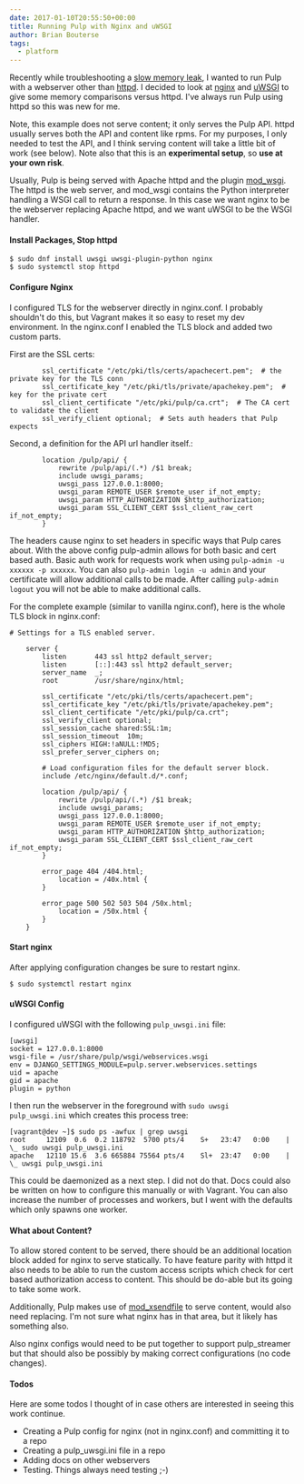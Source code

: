 ```yaml
---
date: 2017-01-10T20:55:50+00:00
title: Running Pulp with Nginx and uWSGI
author: Brian Bouterse
tags:
  - platform
---
```

<!-- more -->
Recently while troubleshooting a [slow memory leak](https://pulp.plan.io/issues/2492), I wanted to
run Pulp with a webserver other than [httpd](https://httpd.apache.org/). I decided to look at
[nginx](http://nginx.org/) and [uWSGI](http://uwsgi-docs.readthedocs.io/en/latest/) to give some
memory comparisons versus httpd. I've always run Pulp using httpd so this was new for me.

Note, this example does not serve content; it only serves the Pulp API. httpd usually serves both
the API and content like rpms. For my purposes, I only needed to test the API, and I think serving
content will take a little bit of work (see below). Note also that this is an **experimental
setup**, so **use at your own risk**.

Usually, Pulp is being served with Apache httpd and the plugin
[mod_wsgi](https://code.google.com/archive/p/modwsgi/). The httpd is the web server, and mod_wsgi
contains the Python interpreter handling a WSGI call to return a response. In this case we want
nginx to be the webserver replacing Apache httpd, and we want uWSGI to be the WSGI handler.


#### Install Packages, Stop httpd

```
$ sudo dnf install uwsgi uwsgi-plugin-python nginx
$ sudo systemctl stop httpd
```

#### Configure Nginx

I configured TLS for the webserver directly in nginx.conf. I probably shouldn't do this, but Vagrant
makes it so easy to reset my dev environment. In the nginx.conf I enabled the TLS block and added
two custom parts.

First are the SSL certs:

```
        ssl_certificate "/etc/pki/tls/certs/apachecert.pem";  # the private key for the TLS conn
        ssl_certificate_key "/etc/pki/tls/private/apachekey.pem";  # key for the private cert
        ssl_client_certificate "/etc/pki/pulp/ca.crt";  # The CA cert to validate the client
        ssl_verify_client optional;  # Sets auth headers that Pulp expects
```

Second, a definition for the API url handler itself.:
 
```
        location /pulp/api/ {
            rewrite /pulp/api/(.*) /$1 break;
            include uwsgi_params;
            uwsgi_pass 127.0.0.1:8000;
            uwsgi_param REMOTE_USER $remote_user if_not_empty;
            uwsgi_param HTTP_AUTHORIZATION $http_authorization;
            uwsgi_param SSL_CLIENT_CERT $ssl_client_raw_cert if_not_empty;
        }
```

The headers cause nginx to set headers in specific ways that Pulp cares about. With the above config
pulp-admin allows for both basic and cert based auth. Basic auth work for requests work when using
<code>pulp-admin -u xxxxxx -p xxxxxx</code>. You can also <code>pulp-admin login -u admin</code>
and your certificate will allow additional calls to be made. After calling
<code>pulp-admin logout</code> you will not be able to make additional calls.

For the complete example (similar to vanilla nginx.conf), here is the whole TLS block in nginx.conf:

```
# Settings for a TLS enabled server.

    server {
        listen       443 ssl http2 default_server;
        listen       [::]:443 ssl http2 default_server;
        server_name  _;
        root         /usr/share/nginx/html;

        ssl_certificate "/etc/pki/tls/certs/apachecert.pem";
        ssl_certificate_key "/etc/pki/tls/private/apachekey.pem";
        ssl_client_certificate "/etc/pki/pulp/ca.crt";
        ssl_verify_client optional;
        ssl_session_cache shared:SSL:1m;
        ssl_session_timeout  10m;
        ssl_ciphers HIGH:!aNULL:!MD5;
        ssl_prefer_server_ciphers on;

        # Load configuration files for the default server block.
        include /etc/nginx/default.d/*.conf;

        location /pulp/api/ {
            rewrite /pulp/api/(.*) /$1 break;
            include uwsgi_params;
            uwsgi_pass 127.0.0.1:8000;
            uwsgi_param REMOTE_USER $remote_user if_not_empty;
            uwsgi_param HTTP_AUTHORIZATION $http_authorization;
            uwsgi_param SSL_CLIENT_CERT $ssl_client_raw_cert if_not_empty;
        }

        error_page 404 /404.html;
            location = /40x.html {
        }

        error_page 500 502 503 504 /50x.html;
            location = /50x.html {
        }
    }

```

#### Start nginx

After applying configuration changes be sure to restart nginx.

```
$ sudo systemctl restart nginx
```


#### uWSGI Config

I configured uWSGI with the following <code>pulp_uwsgi.ini</code> file:

```
[uwsgi]
socket = 127.0.0.1:8000
wsgi-file = /usr/share/pulp/wsgi/webservices.wsgi
env = DJANGO_SETTINGS_MODULE=pulp.server.webservices.settings
uid = apache
gid = apache
plugin = python
```

I then run the webserver in the foreground with <code>sudo uwsgi pulp_uwsgi.ini</code> which creates
this process tree:

```
[vagrant@dev ~]$ sudo ps -awfux | grep uwsgi
root     12109  0.6  0.2 118792  5700 pts/4    S+   23:47   0:00    |   \_ sudo uwsgi pulp_uwsgi.ini
apache   12110 15.6  3.6 665884 75564 pts/4    Sl+  23:47   0:00    |       \_ uwsgi pulp_uwsgi.ini
```

This could be daemonized as a next step. I did not do that. Docs could also be written on how to
configure this manually or with Vagrant. You can also increase the number of processes and workers,
but I went with the defaults which only spawns one worker.


#### What about Content?
To allow stored content to be served, there should be an additional location block added for nginx
to serve statically. To have feature parity with httpd it also needs to be able to run the custom
access scripts which check for cert based authorization access to content. This should be do-able
but its going to take some work.

Additionally, Pulp makes use of [mod_xsendfile](https://tn123.org/mod_xsendfile/) to serve content,
would also need replacing. I'm not sure what nginx has in that area, but it likely has something
also.

Also nginx configs would need to be put together to support pulp_streamer but that should also be
possibly by making correct configurations (no code changes).


#### Todos

Here are some todos I thought of in case others are interested in seeing this work continue.

* Creating a Pulp config for nginx (not in nginx.conf) and committing it to a repo
* Creating a pulp_uwsgi.ini file in a repo
* Adding docs on other webservers
* Testing. Things always need testing ;-)

